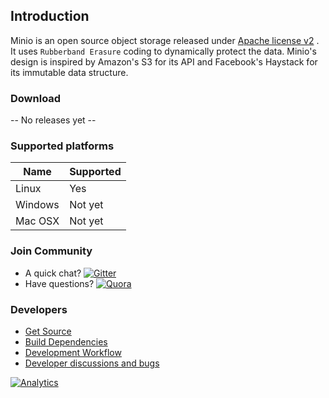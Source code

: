 ## Introduction

Minio is an open source object storage released under [Apache license v2](./LICENSE) . It uses ``Rubberband Erasure`` coding to dynamically protect the data.
Minio's design is inspired by Amazon's S3 for its API and Facebook's Haystack for its immutable data structure.

### Download

-- No releases yet --

### Supported platforms

| Name  | Supported |
| ------------- | ------------- |
| Linux  | Yes  |
| Windows | Not yet |
| Mac OSX | Not yet |

### Join Community
* A quick chat? [![Gitter](https://badges.gitter.im/Join%20Chat.svg)](https://gitter.im/Minio-io/minio?utm_source=badge&utm_medium=badge&utm_campaign=pr-badge&utm_content=badge)
* Have questions? [![Quora](http://upload.wikimedia.org/wikipedia/commons/thumb/5/57/Quora_logo.svg/55px-Quora_logo.svg.png)](http://www.quora.com/Minio)

### Developers
* [Get Source](./DEVELOPER.md)
* [Build Dependencies](./BUILDDEPS.md)
* [Development Workflow](./DEVELOPER.md#developer-guidelines)
* [Developer discussions and bugs](https://github.com/Minio-io/minio/issues)

[![Analytics](https://ga-beacon.appspot.com/UA-56860620-3/minio/readme?pixel)](https://github.com/igrigorik/ga-beacon)
